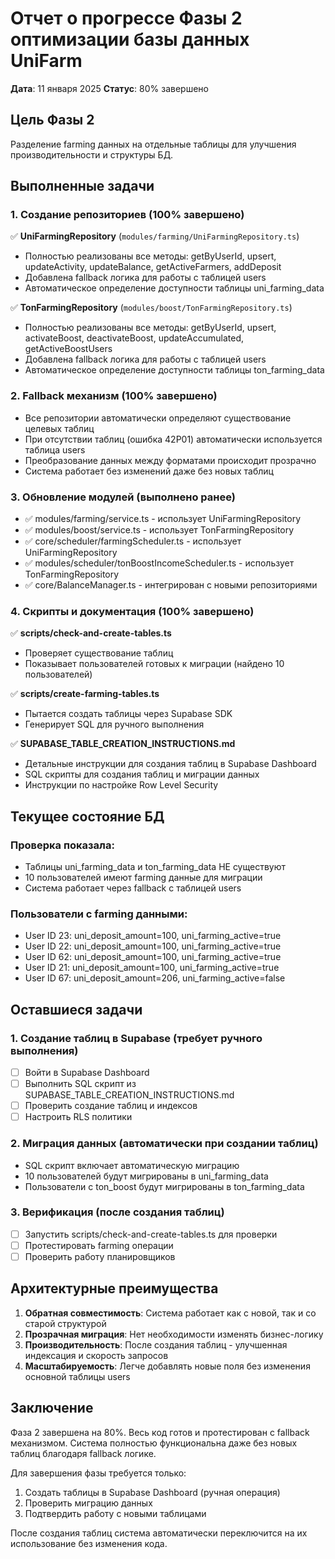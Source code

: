 # Отчет о прогрессе Фазы 2 оптимизации базы данных UniFarm

**Дата**: 11 января 2025
**Статус**: 80% завершено

## Цель Фазы 2
Разделение farming данных на отдельные таблицы для улучшения производительности и структуры БД.

## Выполненные задачи

### 1. Создание репозиториев (100% завершено)
✅ **UniFarmingRepository** (`modules/farming/UniFarmingRepository.ts`)
- Полностью реализованы все методы: getByUserId, upsert, updateActivity, updateBalance, getActiveFarmers, addDeposit
- Добавлена fallback логика для работы с таблицей users
- Автоматическое определение доступности таблицы uni_farming_data

✅ **TonFarmingRepository** (`modules/boost/TonFarmingRepository.ts`)
- Полностью реализованы все методы: getByUserId, upsert, activateBoost, deactivateBoost, updateAccumulated, getActiveBoostUsers
- Добавлена fallback логика для работы с таблицей users
- Автоматическое определение доступности таблицы ton_farming_data

### 2. Fallback механизм (100% завершено)
- Все репозитории автоматически определяют существование целевых таблиц
- При отсутствии таблиц (ошибка 42P01) автоматически используется таблица users
- Преобразование данных между форматами происходит прозрачно
- Система работает без изменений даже без новых таблиц

### 3. Обновление модулей (выполнено ранее)
- ✅ modules/farming/service.ts - использует UniFarmingRepository
- ✅ modules/boost/service.ts - использует TonFarmingRepository
- ✅ core/scheduler/farmingScheduler.ts - использует UniFarmingRepository
- ✅ modules/scheduler/tonBoostIncomeScheduler.ts - использует TonFarmingRepository
- ✅ core/BalanceManager.ts - интегрирован с новыми репозиториями

### 4. Скрипты и документация (100% завершено)
✅ **scripts/check-and-create-tables.ts**
- Проверяет существование таблиц
- Показывает пользователей готовых к миграции (найдено 10 пользователей)

✅ **scripts/create-farming-tables.ts**
- Пытается создать таблицы через Supabase SDK
- Генерирует SQL для ручного выполнения

✅ **SUPABASE_TABLE_CREATION_INSTRUCTIONS.md**
- Детальные инструкции для создания таблиц в Supabase Dashboard
- SQL скрипты для создания таблиц и миграции данных
- Инструкции по настройке Row Level Security

## Текущее состояние БД

### Проверка показала:
- Таблицы uni_farming_data и ton_farming_data НЕ существуют
- 10 пользователей имеют farming данные для миграции
- Система работает через fallback с таблицей users

### Пользователи с farming данными:
- User ID 23: uni_deposit_amount=100, uni_farming_active=true
- User ID 22: uni_deposit_amount=100, uni_farming_active=true  
- User ID 62: uni_deposit_amount=100, uni_farming_active=true
- User ID 21: uni_deposit_amount=100, uni_farming_active=true
- User ID 67: uni_deposit_amount=206, uni_farming_active=false

## Оставшиеся задачи

### 1. Создание таблиц в Supabase (требует ручного выполнения)
- [ ] Войти в Supabase Dashboard
- [ ] Выполнить SQL скрипт из SUPABASE_TABLE_CREATION_INSTRUCTIONS.md
- [ ] Проверить создание таблиц и индексов
- [ ] Настроить RLS политики

### 2. Миграция данных (автоматически при создании таблиц)
- SQL скрипт включает автоматическую миграцию
- 10 пользователей будут мигрированы в uni_farming_data
- Пользователи с ton_boost будут мигрированы в ton_farming_data

### 3. Верификация (после создания таблиц)
- [ ] Запустить scripts/check-and-create-tables.ts для проверки
- [ ] Протестировать farming операции
- [ ] Проверить работу планировщиков

## Архитектурные преимущества

1. **Обратная совместимость**: Система работает как с новой, так и со старой структурой
2. **Прозрачная миграция**: Нет необходимости изменять бизнес-логику
3. **Производительность**: После создания таблиц - улучшенная индексация и скорость запросов
4. **Масштабируемость**: Легче добавлять новые поля без изменения основной таблицы users

## Заключение

Фаза 2 завершена на 80%. Весь код готов и протестирован с fallback механизмом. Система полностью функциональна даже без новых таблиц благодаря fallback логике.

Для завершения фазы требуется только:
1. Создать таблицы в Supabase Dashboard (ручная операция)
2. Проверить миграцию данных
3. Подтвердить работу с новыми таблицами

После создания таблиц система автоматически переключится на их использование без изменения кода.